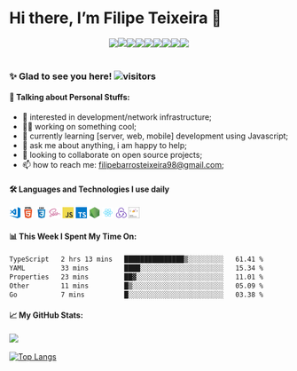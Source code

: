 # Hi there, I’m Filipe Teixeira 👋

<div style="display: flex; align-items: center; justify-content: center;">
  <img src="https://img.shields.io/badge/Gmail-D14836?style=for-the-badge&logo=gmail&logoColor=white"  />
  <a href="https://linkedin.com/in/filipebteixeira98">
    <img src="https://img.shields.io/badge/LinkedIn-0077B5?style=for-the-badge&logo=linkedin&logoColor=white" />
  </a>
  <img src="https://img.shields.io/badge/AMD-Ryzen_5-ED1C24?style=for-the-badge&logo=amd&logoColor=white" />
  <img src="https://img.shields.io/badge/Linux-FCC624?style=for-the-badge&logo=linux&logoColor=black" />
  <img src="https://img.shields.io/badge/Stack_Overflow-FE7A16?style=for-the-badge&logo=stack-overflow&logoColor=white" />
  <img src="https://img.shields.io/badge/RSS-FFA500?style=for-the-badge&logo=rss&logoColor=white" />
  <img src="https://img.shields.io/badge/Discord-7289DA?style=for-the-badge&logo=discord&logoColor=white" />
  <img src="https://img.shields.io/badge/Slack-4A154B?style=for-the-badge&logo=slack&logoColor=white" />
  <img src="https://img.shields.io/badge/Spotify-1ED760?&style=for-the-badge&logo=spotify&logoColor=white" />
</div>
<br />

### ✨ Glad to see you here! ![visitors](https://visitor-badge.glitch.me/badge?page_id=${your.username}.${your.repo.id})

#### 🧍 Talking about Personal Stuffs:
- 👀 interested in development/network infrastructure;
- 👨‍💻 working on something cool;
- 🚀 currently learning [server, web, mobile] development using Javascript;
- 💬 ask me about anything, i am happy to help;
- 💞️ looking to collaborate on open source projects;
- 📫 how to reach me: filipebarrosteixeira98@gmail.com;

#### 🛠️ Languages and Technologies I use daily

<code><img height="20" src="https://raw.githubusercontent.com/github/explore/80688e429a7d4ef2fca1e82350fe8e3517d3494d/topics/visual-studio-code/visual-studio-code.png"></code>
<code><img height="20" src="https://raw.githubusercontent.com/github/explore/80688e429a7d4ef2fca1e82350fe8e3517d3494d/topics/html/html.png"></code>
<code><img height="20" src="https://raw.githubusercontent.com/github/explore/80688e429a7d4ef2fca1e82350fe8e3517d3494d/topics/css/css.png"></code>
<code><img height="20" src="https://raw.githubusercontent.com/github/explore/80688e429a7d4ef2fca1e82350fe8e3517d3494d/topics/sass/sass.png"></code>
<code><img height="20" src="https://raw.githubusercontent.com/github/explore/80688e429a7d4ef2fca1e82350fe8e3517d3494d/topics/javascript/javascript.png"></code>
<code><img height="20" src="https://raw.githubusercontent.com/github/explore/80688e429a7d4ef2fca1e82350fe8e3517d3494d/topics/typescript/typescript.png"></code>
<code><img height="20" src="https://raw.githubusercontent.com/github/explore/80688e429a7d4ef2fca1e82350fe8e3517d3494d/topics/nodejs/nodejs.png"></code>
<code><img height="20" src="https://raw.githubusercontent.com/github/explore/80688e429a7d4ef2fca1e82350fe8e3517d3494d/topics/react/react.png"></code>
<code><img height="20" src="https://raw.githubusercontent.com/github/explore/80688e429a7d4ef2fca1e82350fe8e3517d3494d/topics/redux/redux.png"></code>
<code><img height="20" src="https://raw.githubusercontent.com/github/explore/80688e429a7d4ef2fca1e82350fe8e3517d3494d/topics/styled-components/styled-components.png"></code>

#### 📊 This Week I Spent My Time On:
<!--START_SECTION:waka-->
```text
TypeScript   2 hrs 13 mins   ███████████████▒░░░░░░░░░   61.41 % 
YAML         33 mins         ████░░░░░░░░░░░░░░░░░░░░░   15.34 % 
Properties   23 mins         ██▓░░░░░░░░░░░░░░░░░░░░░░   11.01 % 
Other        11 mins         █▒░░░░░░░░░░░░░░░░░░░░░░░   05.09 % 
Go           7 mins          █░░░░░░░░░░░░░░░░░░░░░░░░   03.38 % 
```
<!--END_SECTION:waka-->

#### 📈 My GitHub Stats:
<img height="180em" src="https://github-readme-stats.vercel.app/api?username=filipebteixeira98&show_icons=true&hide_border=true&&count_private=true&include_all_commits=true" />

[![Top Langs](https://github-readme-stats.vercel.app/api/top-langs/?username=filipebteixeira98&layout=compact)](https://github.com/filipebteixeira98/github-readme-stats)

<!---
filipebteixeira98/filipebteixeira98 is a ✨ special ✨ repository because its `README.md` (this file) appears on your GitHub profile.
You can click the Preview link to take a look at your changes.
--->
